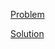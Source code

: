 [Problem](https://leetcode.com/problems/rotate-array)

[Solution](https://leetcode.com/problems/rotate-array/solutions/3335185/189-rotate-array-simple-solution)
